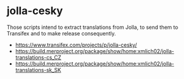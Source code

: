# jolla-cesky

Those scripts intend to extract translations from Jolla, to send them to Transifex and to make release consequently.

* https://www.transifex.com/projects/p/jolla-cesky/
* https://build.merproject.org/package/show/home:xmlich02/jolla-translations-cs_CZ
* https://build.merproject.org/package/show/home:xmlich02/jolla-translations-sk_SK
